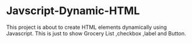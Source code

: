 # Javscript-Dynamic-HTML

This project is about to create HTML elements dynamically using Javascript.
This is just to show Grocery List ,checkbox ,label and Button.
